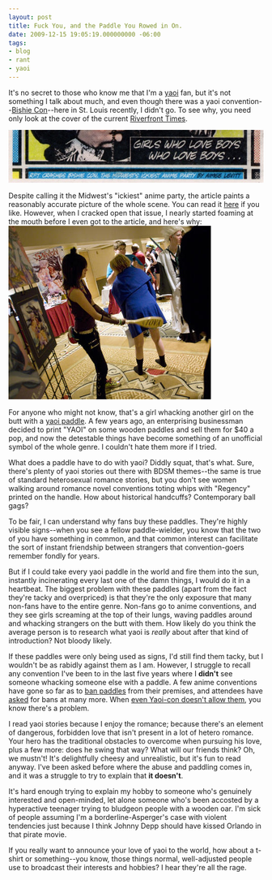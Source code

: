 ```yaml
---
layout: post
title: Fuck You, and the Paddle You Rowed in On.
date: 2009-12-15 19:05:19.000000000 -06:00
tags:
- blog
- rant
- yaoi
---
```

It's no secret to those who know me that I'm a <a href="http://en.wikipedia.org/wiki/Yaoi">yaoi</a> fan, but it's not something I talk about much, and even though there was a yaoi convention--<a href="http://www.bishiecon.com/">Bishie Con</a>--here in St. Louis recently, I didn't go. To see why, you need only look at the cover of the current <a href="http://www.riverfronttimes.com/">Riverfront Times</a>.

<img src="/uploads/2009/12/rft-bishie-con.jpg" />

Despite calling it the Midwest's "ickiest" anime party, the article paints a reasonably accurate picture of the whole scene. You can read it <a href="http://www.riverfronttimes.com/2009-12-09/news/girls-who-love-boys-who-love-boys-inside-midwest-first-celebration-yaoi-screaming-never-stops/">here</a> if you like. However, when I cracked open that issue, I nearly started foaming at the mouth before I even got to the article, and here's why:  
<a href="http://www.riverfronttimes.com/slideshow/view/28914039/7"><img src="/uploads/2009/12/inside-bishie-con.4188819.36.jpg" /></a>

For anyone who might not know, that's a girl whacking another girl on the butt with a <a href="http://www.flickr.com/photos/ryoko/28082898/">yaoi paddle</a>. A few years ago, an enterprising businessman decided to print "YAOI" on some wooden paddles and sell them for $40 a pop, and now the detestable things have become something of an unofficial symbol of the whole genre. I couldn't hate them more if I tried.

What does a paddle have to do with yaoi? Diddly squat, that's what. Sure, there's plenty of yaoi stories out there with BDSM themes--the same is true of standard heterosexual romance stories, but you don't see women walking around romance novel conventions toting whips with "Regency" printed on the handle. How about historical handcuffs? Contemporary ball gags?

To be fair, I can understand why fans buy these paddles. They're highly visible signs--when you see a fellow paddle-wielder, you know that the two of you have something in common, and that common interest can facilitate the sort of instant friendship between strangers that convention-goers remember fondly for years.

But if I could take every yaoi paddle in the world and fire them into the sun, instantly incinerating every last one of the damn things, I would do it in a heartbeat. The biggest problem with these paddles (apart from the fact they're tacky and overpriced) is that they're the only exposure that many non-fans have to the entire genre. Non-fans go to anime conventions, and they see girls screaming at the top of their lungs, waving paddles around and whacking strangers on the butt with them. How likely do you think the average person is to research what yaoi is *really* about after that kind of introduction? Not bloody likely.

If these paddles were only being used as signs, I'd still find them tacky, but I wouldn't be as rabidly against them as I am. However, I struggle to recall any convention I've been to in the last five years where I **didn't** see someone whacking someone else with a paddle. A few anime conventions have gone so far as to <a href="http://www.animenewsnetwork.com/bbs/phpBB2/viewtopic.php?t=116820&postdays=0&postorder=asc&start=45">ban paddles</a> from their premises, and attendees have <a href="http://board.otakon.com/index.php?showtopic=12835">asked</a> for bans at many more. When <a href="http://www.yaoicon.com/code-of-conduct.html">even Yaoi-con doesn't allow them</a>, you know there's a problem.

I read yaoi stories because I enjoy the romance; because there's an element of dangerous, forbidden love that isn't present in a lot of hetero romance. Your hero has the traditional obstacles to overcome when pursuing his love, plus a few more: does he swing that way? What will our friends think? Oh, we mustn't! It's delightfully cheesy and unrealistic, but it's fun to read anyway. I've been asked before where the abuse and paddling comes in, and it was a struggle to try to explain that **it doesn't**.

It's hard enough trying to explain my hobby to someone who's genuinely interested and open-minded, let alone someone who's been accosted by a hyperactive teenager trying to bludgeon people with a wooden oar. I'm sick of people assuming I'm a borderline-Asperger's case with violent tendencies just because I think Johnny Depp should have kissed Orlando in that pirate movie.

If you really want to announce your love of yaoi to the world, how about a t-shirt or something--you know, those things normal, well-adjusted people use to broadcast their interests and hobbies? I hear they're all the rage.